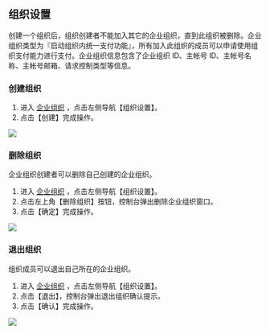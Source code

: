 ## 组织设置

创建一个组织后，组织创建者不能加入其它的企业组织，直到此组织被删除。企业组织类型为『启动组织内统一支付功能』，所有加入此组织的成员可以申请使用组织支付能力进行支付。企业组织信息包含了企业组织 ID、主帐号 ID、主帐号名称、主帐号邮箱、请求控制类型等信息。

### 创建组织

1. 进入 [企业组织](https://console.cloud.tencent.com/organization) ，点击左侧导航【组织设置】。
2. 点击【创建】完成操作。

![](https://main.qcloudimg.com/raw/d4efee5dd57b00e4b22e54a9296ba571.png)

### 删除组织

企业组织创建者可以删除自己创建的企业组织。

1. 进入 [企业组织](https://console.cloud.tencent.com/organization) ，点击左侧导航【组织设置】。
2. 点击左上角【删除组织】按钮，控制台弹出删除企业组织窗口。
3. 点击【确定】完成操作。

![](https://main.qcloudimg.com/raw/ad7754f8c4dd3feb24dded2461356aae.png)

### 退出组织

组织成员可以退出自己所在的企业组织。

1. 进入 [企业组织](https://console.cloud.tencent.com/organization) ，点击左侧导航【组织设置】。
2. 点击【退出】，控制台弹出退出组织确认提示。
3. 点击【确认】完成操作。

![](https://main.qcloudimg.com/raw/cd977add74bbf4816a346a643fc710d1.png)